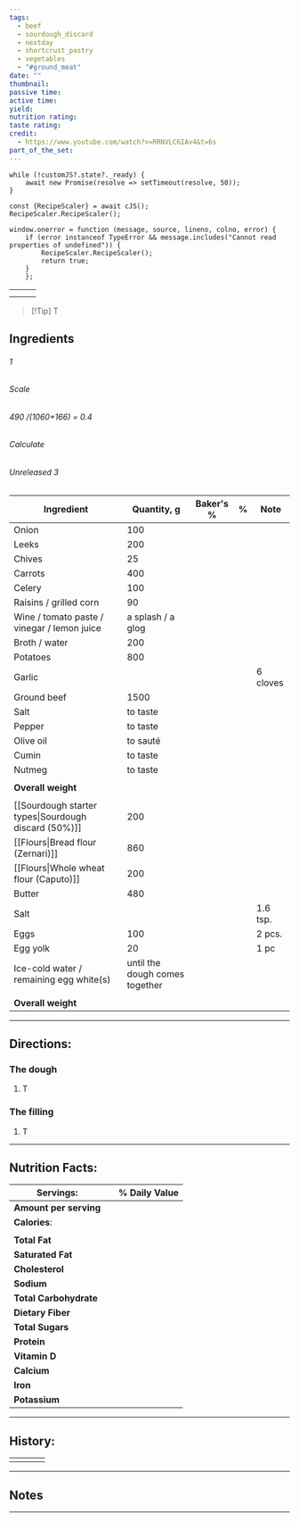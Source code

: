 ```yaml
---
tags:
  - beef
  - sourdough_discard
  - nextday
  - shortcrust_pastry
  - vegetables
  - "#ground_meat"
date: ""
thumbnail: 
passive time: 
active time: 
yield: 
nutrition rating: 
taste rating: 
credit:
  - https://www.youtube.com/watch?v=RRNVLC6IAv4&t=6s
part_of_the_set:
---
```

```dataviewjs
while (!customJS?.state?._ready) { 
	await new Promise(resolve => setTimeout(resolve, 50)); 
} 

const {RecipeScaler} = await cJS();
RecipeScaler.RecipeScaler();

window.onerror = function (message, source, lineno, colno, error) {
	if (error instanceof TypeError && message.includes("Cannot read properties of undefined")) {
		RecipeScaler.RecipeScaler();
		return true;
	}
    };
```

|     |     |     |
| --- | --- | --- |
|     |     |     |
|     |     |     |

> [!Tip] T
## Ingredients

###### 1
###### Scale
###### 490 /(1060+166) = 0.4
###### Calculate
###### Unreleased 3

| Ingredient                                           | Quantity, g                    | Baker's % | %   | Note     |
| ---------------------------------------------------- | ------------------------------ | --------- | --- | -------- |
| Onion                                                | 100                            |           |     |          |
| Leeks                                                | 200                            |           |     |          |
| Chives                                               | 25                             |           |     |          |
| Carrots                                              | 400                            |           |     |          |
| Celery                                               | 100                            |           |     |          |
| Raisins / grilled corn                               | 90                             |           |     |          |
| Wine / tomato paste / vinegar / lemon juice          | a splash / a glog              |           |     |          |
| Broth / water                                        | 200                            |           |     |          |
| Potatoes                                             | 800                            |           |     |          |
| Garlic                                               |                                |           |     | 6 cloves |
| Ground beef                                          | 1500                           |           |     |          |
| Salt                                                 | to taste                       |           |     |          |
| Pepper                                               | to taste                       |           |     |          |
| Olive oil                                            | to sauté                       |           |     |          |
| Cumin                                                | to taste                       |           |     |          |
| Nutmeg                                               | to taste                       |           |     |          |
|                                                      |                                |           |     |          |
| **Overall weight**                                   |                                |           |     |          |
|                                                      |                                |           |     |          |
| [[Sourdough starter types\|Sourdough discard (50%)]] | 200                            |           |     |          |
| [[Flours\|Bread flour (Zernari)]]                    | 860                            |           |     |          |
| [[Flours\|Whole wheat flour (Caputo)]]               | 200                            |           |     |          |
| Butter                                               | 480                            |           |     |          |
| Salt                                                 |                                |           |     | 1.6 tsp. |
| Eggs                                                 | 100                            |           |     | 2 pcs.   |
| Egg yolk                                             | 20                             |           |     | 1 pc     |
| Ice-cold water / remaining egg white(s)              | until the dough comes together |           |     |          |
|                                                      |                                |           |     |          |
| **Overall weight**                                   |                                |           |     |          |




---
## Directions:

### The dough

1. T

### The filling

1. T

---
## Nutrition Facts:

| **Servings:**          |       | % Daily Value |
| ---------------------- | ----- | ------------- |
| **Amount per serving** |       |               |
| **Calories**:          |       |               |
|                        |       |               |
| **Total Fat**          |       |               |
| **Saturated Fat**      |       |               |
| **Cholesterol**        |       |               |
| **Sodium**             |       |               |
| **Total Carbohydrate** |       |               |
| **Dietary Fiber**      |       |               |
| **Total Sugars**       |       |               |
| **Protein**            |       |               |
| **Vitamin D**          |       |               |
| **Calcium**            |       |               |
| **Iron**               |       |               |
| **Potassium**          |       |               |

---
## History:

|     |                   |                   |                   |
| --- | ----------------- | ----------------- | ----------------- |
|     |                   |                   |                   |


---
## Notes


>

---



